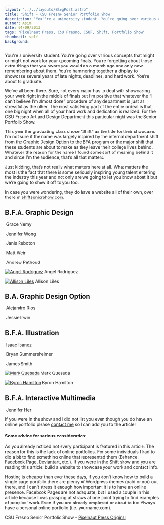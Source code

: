```yaml
---
layout: "../../layouts/BlogPost.astro"
title: 'Shift - CSU Fresno Senior Portfolio Show'
description: 'You''re a university student. You’re going over various concepts that might or might not work for your upcoming finals. You’re forgetting about those extra things that you swore you would do a month ago and only now remembering about them. You’re hammering together a display to showcase several years of late nights, deadlines, and hard work. You’re about to graduate.'
author: Asim
date: 04/09/2013
tags: 'Pixelnaut Press, CSU Fresno, CSUF, Shift, Portfolio Show'
thumbnail: self
background: 
---
```


You're a university student. You’re going over various concepts that might or might not work for your upcoming finals. You’re forgetting about those extra things that you swore you would do a month ago and only now remembering about them. You’re hammering together a display to showcase several years of late nights, deadlines, and hard work. You’re about to graduate.

We’ve all been there. Sure, not every major has to deal with showcasing your work right in the middle of finals but I’m positive that whatever the “I can’t believe I’m almost done” procedure of any department is just as stressful as the other. The most satisfying part of the entire ordeal is that one big night when all of your hard work and dedication is realized. For the CSU Fresno Art and Design Department this particular night was the Senior Portfolio Show.

This year the graduating class chose “Shift” as the title for their showcase. I’m not sure if the name was largely inspired by the internal department shift from the Graphic Design Option to the BFA program or the major shift that these students are about to make as they leave their college lives behind. Whatever the reason for the name I found some sort of meaning behind it and since I’m the audience, that’s all that matters.

Just kidding, that’s not really what matters here at all. What matters the most is the fact that there is some seriously inspiring young talent entering the industry this year and not only are we going to let you know about it but we’re going to show it off to you too.

In case you were wondering, they do have a website all of their own, over there at <a href="http://shiftseniorshow.com/" target="_blank">shiftseniorshow.com</a>.

## B.F.A. Graphic Design 

<a href="http://www.gracenemydesign.com/" target="_blank"><img alt="" src="http://pixelnautpress.com/images/shift/1_GD_Nemy.jpg"></a> Grace Nemy

<a href="http://jenniferwongdesign.com/" target="_blank"><img alt="" src="http://pixelnautpress.com/images/shift/2_GD_Wong.jpg"></a> Jennifer Wong

<a href="http://www.janisreboton.com/" target="_blank"><img alt="" src="http://pixelnautpress.com/images/shift/3_GD_Reboton.jpg"></a> Janis Reboton

<a href="http://mattweirdesign.com/" target="_blank"><img alt="" src="http://pixelnautpress.com/images/shift/4_GD_Weir.jpg"></a> Matt Weir

<a href="http://www.behance.net/andrewpethoud" target="_blank"><img alt="" src="http://pixelnautpress.com/images/shift/5_GD_Pethoud.jpg"></a> Andrew Pethoud

<a href="http://www.angelrdesign.com"><img class="size-full wp-image-829" alt="Angel Rodriguez" src="http://pixelnautpress.com/wp-content/uploads/2013/04/timthumb1.jpg"></a> Angel Rodriguez

<a href="http://www.aftertale.net"><img class="size-full wp-image-830" alt="Allison Liles" src="http://pixelnautpress.com/wp-content/uploads/2013/04/7_GD_Liles.jpg"></a> Allison Liles

## B.A. Graphic Design Option

<a href="http://geekcreative.anonymoustalents.com/" target="_blank"><img alt="" src="http://pixelnautpress.com/images/shift/8_BA_Rios.jpg"></a> Alejandro Rios

<a href="http://www.jessieirwin.com/" target="_blank"><img alt="" src="http://pixelnautpress.com/images/shift/9_BA_Irwin.jpg"></a> Jessie Irwin

## B.F.A. Illustration

<a href="https://www.facebook.com/isquaredart" target="_blank"><img alt="" src="http://pixelnautpress.com/images/shift/10_illu_Ibanez.jpg"></a> Isaac Ibanez

<a href="https://www.facebook.com/bgummer" target="_blank"><img alt="" src="http://pixelnautpress.com/images/shift/13_illu_Gummersheimer.jpg"></a> Bryan Gummersheimer

<a href="http://www.hornedharedesign.com/" target="_blank"><img alt="" src="http://pixelnautpress.com/images/shift/11_illu_Smith.jpg"></a> James Smith

<a href="http://markquesada.com"><img class="size-full wp-image-824" alt="Mark Quesada" src="http://pixelnautpress.com/wp-content/uploads/2013/04/Markquesada1.jpg"></a> Mark Quesada

<a href="http://mynameisbyron.deviantart.com/"><img class="size-full wp-image-826" alt="Byron Hamilton" src="http://pixelnautpress.com/wp-content/uploads/2013/04/12_illu_Hamilton.jpg"></a> Byron Hamilton

## B.F.A. Interactive Multimedia

<a href="http://jenhcreative.com/" target="_blank"><img alt="" src="http://pixelnautpress.com/images/shift/14_inter_Her.jpg"></a> Jennifer Her

If you were in the show and I did not list you even though you do have an online portfolio please <a href="mailto:anton@pixelnautpress.com">contact me</a> so I can add you to the article!

#### Some advice for serious consideration:

As you already noticed not every participant is featured in this article. The reason for this is the lack of online portfolios. For some individuals I had to dig a bit to find something online that represented them (<a title="Behance" href="http://www.behance.net" target="_blank">Behance</a>, <a title="Facebook" href="http://www.facebook.com" target="_blank">Facebook Page</a>, <a title="Deviantart" href="http://www.deviantart.com" target="_blank">Deviantart</a>, etc.). If you were in the Shift show and you are reading this article: build a website to showcase your work and contact info.

Hosting is cheaper than ever these days, if you don’t know how to build a single page portfolio there are plenty of Wordpress themes (paid or not) out there, and I can’t stress it enough how important it is to have an online presence. Facebook Pages are not adequate, but I used a couple in this article because I was grasping at straws at one point trying to find examples of peoples' work. Even if you are already employed or about to be: Always have a personal online portfolio (i.e. yourname.com).

CSU Fresno Senior Portfolio Show - <a href="http://pixelnautpress.com/shift-senior-portfolio-show/">Pixelnaut Press Original</a> 